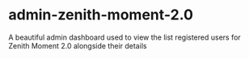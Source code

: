 # admin-zenith-moment-2.0
A beautiful admin dashboard used to view the list registered users for Zenith Moment 2.0 alongside their details
